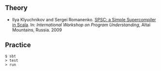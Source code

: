## Theory

* Ilya Klyuchnikov and Sergei Romanenko. [SPSC: a Simple Supercompiler in Scala](http://spsc.googlecode.com/files/Klyuchnikov__Romanenko__SPSC_a_Simple_Supercompiler_in_Scala.pdf).
In: _International Workshop on Program Understanding_, Altai Mountains, Russia. 2009

## Practice

    $ sbt
    > test
    > run
